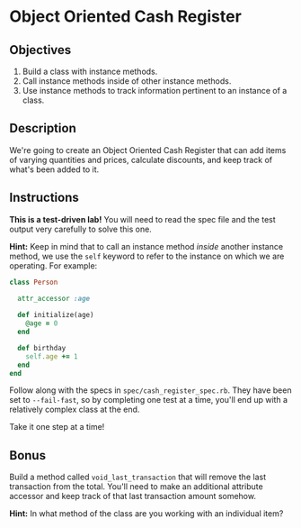 # Object Oriented Cash Register

## Objectives

1. Build a class with instance methods. 
2. Call instance methods inside of other instance methods. 
3. Use instance methods to track information pertinent to an instance of a class. 

## Description

We're going to create an Object Oriented Cash Register that can add items of varying quantities and prices, calculate discounts, and keep track of what's been added to it.

## Instructions

**This is a test-driven lab!** You will need to read the spec file and the test output very carefully to solve this one. 

**Hint:** Keep in mind that to call an instance method *inside* another instance method, we use the `self` keyword to refer to the instance on which we are operating. For example:

```ruby
class Person
  
  attr_accessor :age

  def initialize(age)
    @age = 0
  end

  def birthday
    self.age += 1
  end
end
```

Follow along with the specs in `spec/cash_register_spec.rb`. They have been set to `--fail-fast`, so by completing one test at a time, you'll end up with a relatively complex class at the end.

Take it one step at a time!

## Bonus

Build a method called `void_last_transaction` that will remove the last transaction from the total. You'll need to make an additional attribute accessor and keep track of that last transaction amount somehow. 

**Hint:** In what method of the class are you working with an individual item?
